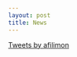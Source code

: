 ```yaml
---
layout: post
title: News
---
```


<a class="twitter-timeline" href="https://twitter.com/afilimon?ref_src=twsrc%5Etfw">Tweets by afilimon</a> <script async src="https://platform.twitter.com/widgets.js" charset="utf-8"></script>
